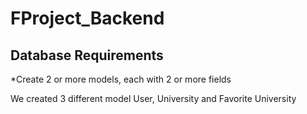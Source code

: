 # FProject_Backend

## Database Requirements
*Create 2 or more models, each with 2 or more fields
>
We created 3 different model User, University and Favorite University
>
